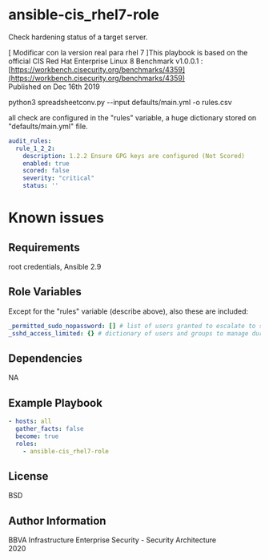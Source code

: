 ansible-cis_rhel7-role
=========

Check hardening status of a target server. 

[ Modificar con la version real para rhel 7 ]This playbook is based on the official CIS Red Hat Enterprise Linux 8 Benchmark v1.0.0.1 : [https://workbench.cisecurity.org/benchmarks/4359](https://workbench.cisecurity.org/benchmarks/4359)  
Published on Dec 16th 2019

python3 spreadsheetconv.py --input defaults/main.yml -o rules.csv

all check are configured in the "rules" variable, a huge dictionary stored on "defaults/main.yml" file.

```yaml
audit_rules:
  rule_1_2_2:
    description: 1.2.2 Ensure GPG keys are configured (Not Scored)
    enabled: true
    scored: false
    severity: "critical"
    status: ''
```

# Known issues



Requirements
------------

root credentials, Ansible 2.9

Role Variables
--------------

Except for the "rules" variable (describe above), also these are included:

```yaml
_permitted_sudo_nopassword: [] # list of users granted to escalate to sudo without password
_sshd_access_limited: {} # dictionary of users and groups to manage during task 5.3.20
```


Dependencies
------------

NA

Example Playbook
----------------

```yaml
- hosts: all
  gather_facts: false
  become: true
  roles:
    - ansible-cis_rhel7-role

```

License
-------

BSD

Author Information
------------------

BBVA Infrastructure Enterprise Security - Security Architecture  
2020  
